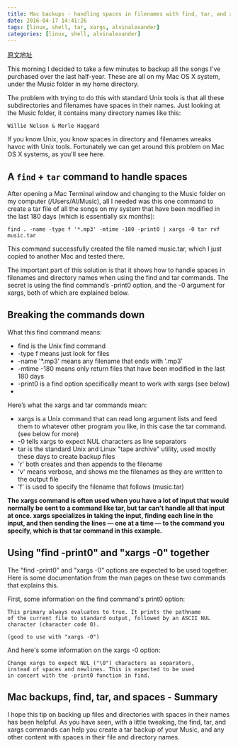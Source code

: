 ```yaml
---
title: Mac backups - handling spaces in filenames with find, tar, and xargs
date: 2016-04-17 14:41:26
tags: [linux, shell, tar, xargs, alvinalexander]
categories: [linux, shell, alvinalexander]
---
```


[原文地址](http://alvinalexander.com/mac-os-x/mac-backup-filename-directories-spaces-find-tar-xargs)

This morning I decided to take a few minutes to backup all the songs I've purchased over the last half-year. These are all on my Mac OS X system, under the Music folder in my home directory.

The problem with trying to do this with standard Unix tools is that all these subdirectories and filenames have spaces in their names. Just looking at the Music folder, it contains many directory names like this:

    Willie Nelson & Merle Haggard

If you know Unix, you know spaces in directory and filenames wreaks havoc with Unix tools. Fortunately we can get around this problem on Mac OS X systems, as you'll see here.

## A `find` + `tar` command to handle spaces

After opening a Mac Terminal window and changing to the Music folder on my computer (/Users/Al/Music), all I needed was this one command to create a tar file of all the songs on my system that have been modified in the last 180 days (which is essentially six months):

```
find . -name -type f '*.mp3' -mtime -180 -print0 | xargs -0 tar rvf music.tar
```

This command successfully created the file named music.tar, which I just copied to another Mac and tested there.

The important part of this solution is that it shows how to handle spaces in filenames and directory names when using the find and tar commands. The secret is using the find command’s -print0 option, and the -0 argument for xargs, both of which are explained below.

## Breaking the commands down

What this find command means:

* find is the Unix find command
* -type f means just look for files
* -name '*.mp3' means any filename that ends with '.mp3'
* -mtime -180 means only return files that have been modified in the last 180 days
* -print0 is a find option specifically meant to work with xargs (see below)
* 
Here’s what the xargs and tar commands mean:

* xargs is a Unix command that can read long argument lists and feed them to whatever other program you like, in this case the tar command. (see below for more)
* -0 tells xargs to expect NUL characters as line separators
* tar is the standard Unix and Linux "tape archive" utility, used mostly these days to create backup files
* 'r' both creates and then appends to the filename
* 'v' means verbose, and shows me the filenames as they are written to the output file
* 'f' is used to specify the filename that follows (music.tar)

**The xargs command is often used when you have a lot of input that would normally be sent to a command like tar, but tar can't handle all that input at once. xargs specializes in taking the input, finding each line in the input, and then sending the lines — one at a time — to the command you specify, which is that tar command in this example.**

## Using "find -print0" and "xargs -0" together

The "find -print0" and "xargs -0" options are expected to be used together. Here is some documentation from the man pages on these two commands that explains this.

First, some information on the find command's print0 option:

```
This primary always evaluates to true. It prints the pathname 
of the current file to standard output, followed by an ASCII NUL
character (character code 0).

(good to use with "xargs -0")
```

And here's some information on the xargs -0 option:

```
Change xargs to expect NUL ("\0") characters as separators, 
instead of spaces and newlines. This is expected to be used 
in concert with the -print0 function in find.
```
 
## Mac backups, find, tar, and spaces - Summary

I hope this tip on backing up files and directories with spaces in their names has been helpful. As you have seen, with a little tweaking, the find, tar, and xargs commands can help you create a tar backup of your Music, and any other content with spaces in their file and directory names.
